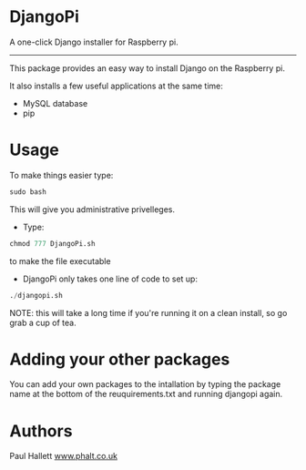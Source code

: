 DjangoPi
=
A one-click Django installer for Raspberry pi.

----------

This package provides an easy way to install Django on the Raspberry pi.

It also installs a few useful applications at the same time:

 - MySQL database
 - pip

Usage
=

To make things easier type:

```Python
sudo bash
```

This will give you administrative privelleges.

 - Type:

 ```Python
chmod 777 DjangoPi.sh
```

to make the file executable

- DjangoPi only takes one line of code to set up:

```Python
./djangopi.sh
```
NOTE: this will take a long time if you're running it on a clean install, so go grab a cup of tea.

Adding your other packages
=

You can add your own packages to the intallation by typing the package name at the bottom of the reuquirements.txt and running djangopi again.

Authors
=

Paul Hallett www.phalt.co.uk